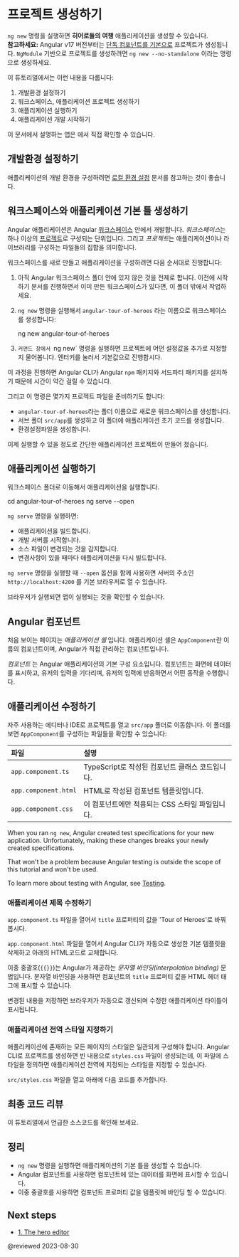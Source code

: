 <!--
# Create a new project
-->
# 프로젝트 생성하기

<!--
Use the `ng new` command to start creating your **Tour of Heroes** application. <br>
<b>Please note:</b> Starting in Angular version 17 new projects will be [standalone by default](https://angular.io/guide/standalone-components). To create a project with the using `NgModule` use the option `ng new --no-standalone`

This tutorial:

1.  Sets up your environment.
2.  Creates a new workspace and initial application project.
3.  Serves the application.
4.  Makes changes to the new application.

<div class="alert is-helpful">

To view the application's code, see the <live-example></live-example>.

</div>
-->
`ng new` 명령을 실행하면 **히어로들의 여행** 애플리케이션을 생성할 수 있습니다. <br>
<b>참고하세요:</b> Angular v17 버전부터는 [단독 컴포넌트를 기본으로](guide/standalone-components) 프로젝트가 생성됩니다.
`NgModule` 기반으로 프로젝트를 생성하려면 `ng new --no-standalone` 이라는 명령으로 생성하세요.

이 튜토리얼에서는 이런 내용을 다룹니다:

1.  개발환경 설정하기
2.  워크스페이스, 애플리케이션 프로젝트 생성하기
3.  애플리케이션 실행하기
4.  애플리케이션 개발 시작하기

<div class="alert is-helpful">

이 문서에서 설명하는 앱은 <live-example></live-example>에서 직접 확인할 수 있습니다.

</div>


<!--
## Set up your environment
-->
## 개발환경 설정하기

<!--
To set up your development environment, follow the instructions in [Local Environment Setup](guide/setup-local "Setting up for Local Development").
-->
애플리케이션의 개발 환경을 구성하려면 [로컬 환경 설정](guide/setup-local "Setting up for Local Development") 문서를 참고하는 것이 좋습니다.


<!--
## Create a new workspace and an initial application
-->
## 워크스페이스와 애플리케이션 기본 틀 생성하기

<!--
You develop applications in the context of an Angular [workspace](guide/glossary#workspace).
A *workspace* contains the files for one or more [projects](guide/glossary#project).
A *project* is the set of files that make up an application or a library.

To create a new workspace and an initial project:

1.  Ensure that you aren't already in an Angular workspace directory.
    For example, if you're in the Getting Started workspace from an earlier exercise, navigate to its parent.

2.  Run `ng new` followed by the application name as shown here:

    <code-example format="shell" language="shell">

    ng new angular-tour-of-heroes

    </code-example>

3.  `ng new` prompts you for information about features to include in the initial project.
    Accept the defaults by pressing the Enter or Return key.

`ng new` installs the necessary `npm` packages and other dependencies that Angular requires.
This can take a few minutes.

`ng new` also creates the following workspace and starter project files:

*   A new workspace, with a root directory named `angular-tour-of-heroes`
*   An initial skeleton application project in the `src/app` subdirectory
*   Related configuration files

The initial application project contains a simple application that's ready to run.
-->
Angular 애플리케이션은 Angular [워크스페이스](guide/glossary#workspace) 안에서 개발합니다.
*워크스페이스*는 하나 이상의 [프로젝트](guide/glossary#project)로 구성되는 단위입니다.
그리고 *프로젝트*는 애플리케이션이나 라이브러리를 구성하는 파일들의 집합을 의미합니다.

워크스페이스를 새로 만들고 애플리케이션을 구성하려면 다음 순서대로 진행합니다:

1.  아직 Angular 워크스페이스 폴더 안에 있지 않은 것을 전제로 합니다.
    이전에 시작하기 문서를 진행하면서 이미 만든 워크스페이스가 있다면, 이 폴더 밖에서 작업하세요.

2.  `ng new` 명령을 실행해서 `angular-tour-of-heroes` 라는 이름으로 워크스페이스를 생성합니다:

    <code-example format="shell" language="shell">

    ng new angular-tour-of-heroes

    </code-example>

3.  `커맨드 창에서 `ng new` 명령을 실행하면 프로젝트에 어떤 설정값을 추가로 지정할지 물어봅니다.
    엔터키를 눌러서 기본값으로 진행합시다.

이 과정을 진행하면 Angular CLI가 Angular `npm` 패키지와 서드파티 패키지를 설치하기 때문에 시간이 약간 걸릴 수 있습니다.

그리고 이 명령은 몇가지 프로젝트 파일을 준비하기도 합니다:

*   `angular-tour-of-heroes`라는 폴더 이름으로 새로운 워크스페이스를 생성합니다.
*   서브 폴더 `src/app`를 생성하고 이 폴더에 애플리케이션 초기 코드를 생성합니다.
*   환경설정파일을 생성합니다.

이제 실행할 수 있을 정도로 간단한 애플리케이션 프로젝트이 만들어 졌습니다.


<!--
## Serve the application
-->
## 애플리케이션 실행하기

<!--
Go to the workspace directory and launch the application.

<code-example format="shell" language="shell">

cd angular-tour-of-heroes
ng serve --open

</code-example>

<div class="alert is-helpful">

The `ng serve` command:

* Builds the application
* Starts the development server
* Watches the source files
* Rebuilds the application as you make changes

The `--open` flag opens a browser to `http://localhost:4200`.

</div>

You should see the application running in your browser.
-->
워크스페이스 폴더로 이동해서 애플리케이션을 실행합니다.

<code-example format="shell" language="shell">

cd angular-tour-of-heroes
ng serve --open

</code-example>

<div class="alert is-helpful">

`ng serve` 명령을 실행하면:

* 애플리케이션을 빌드합니다.
* 개발 서버를 시작합니다.
* 소스 파일이 변경되는 것을 감지합니다.
* 변경사항이 있을 때마다 애플리케이션을 다시 빌드합니다.

`ng serve` 명령을 실행할 때 `--open` 옵션을 함께 사용하면 서버의 주소인 `http://localhost:4200` 를 기본 브라우저로 열 수 있습니다.

</div>

브라우저가 실행되면 앱이 실행되는 것을 확인할 수 있습니다.


<!--
## Angular components
-->
## Angular 컴포넌트

<!--
The page you see is the *application shell*.
The shell is controlled by an Angular **component** named `AppComponent`.

*Components* are the fundamental building blocks of Angular applications.
They display data on the screen, listen for user input, and take action based on that input.
-->
처음 보이는 페이지는 *애플리케이션 셸* 입니다.
애플리케이션 셸은 `AppComponent`란 이름의 컴포넌트이며, Angular가 직접 관리하는 컴포넌트입니다.

*컴포넌트* 는 Angular 애플리케이션의 기본 구성 요소입니다.
컴포넌트는 화면에 데이터를 표시하고, 유저의 입력을 기다리며, 유저의 입력에 반응하면서 어떤 동작을 수행합니다.


<!--
## Make changes to the application
-->
## 애플리케이션 수정하기

<!--
Open the project in your favorite editor or IDE. Navigate to the `src/app` directory to edit the starter application.
In the IDE, locate these files, which make up the `AppComponent` that you just created:

| Files                | Details |
|:---                  |:---     |
| `app.component.ts`   | The component class code, written in TypeScript. |
| `app.component.html` | The component template, written in HTML.         |
| `app.component.css`  | The component's private CSS styles.              |


<div class="alert is-important">

When you ran `ng new`, Angular created test specifications for your new application.
Unfortunately, making these changes breaks your newly created specifications.

That won't be a problem because Angular testing is outside the scope of this tutorial and won't be used.

To learn more about testing with Angular, see [Testing](guide/testing).

</div>
-->
자주 사용하는 에디터나 IDE로 프로젝트를 열고 `src/app` 폴더로 이동합니다.
이 폴더를 보면 `AppComponent`를 구성하는 파일들을 확인할 수 있습니다:

| 파일                   | 설명                              |
|:---------------------|:--------------------------------|
| `app.component.ts`   | TypeScript로 작성된 컴포넌트 클래스 코드입니다. |
| `app.component.html` | HTML로 작성된 컴포넌트 템플릿입니다.          |
| `app.component.css`  | 이 컴포넌트에만 적용되는 CSS 스타일 파일입니다.    |


<div class="alert is-important">

When you ran `ng new`, Angular created test specifications for your new application.
Unfortunately, making these changes breaks your newly created specifications.

That won't be a problem because Angular testing is outside the scope of this tutorial and won't be used.

To learn more about testing with Angular, see [Testing](guide/testing).

</div>


<!--
### Change the application title
-->
### 애플리케이션 제목 수정하기

<!--
Open the `app.component.ts` and change the `title` property value to 'Tour of Heroes'.

<code-example header="app.component.ts (class title property)" path="toh-pt0/src/app/app.component.ts" region="set-title"></code-example>

Open `app.component.html` and delete the default template that `ng new` created.
Replace it with the following line of HTML.

<code-example header="app.component.html (template)" path="toh-pt0/src/app/app.component.html"></code-example>

The double curly braces are Angular's *interpolation binding* syntax.
This interpolation binding presents the component's `title` property value inside the HTML header tag.

The browser refreshes and displays the new application title.
-->
`app.component.ts` 파일을 열어서 `title` 프로퍼티의 값을 'Tour of Heroes'로 바꿔봅시다.

<code-example header="app.component.ts (title 프로퍼티)" path="toh-pt0/src/app/app.component.ts" region="set-title"></code-example>

`app.component.html` 파일을 열어서 Angular CLI가 자동으로 생성한 기본 템플릿을 삭제하고 아래의 HTML코드로 교체합니다.

<code-example header="app.component.html (템플릿)" path="toh-pt0/src/app/app.component.html"></code-example>

이중 중괄호\(`{{}}`\)는 Angular가 제공하는 *문자열 바인딩\(interpolation binding\)* 문법입니다.
문자열 바인딩을 사용하면 컴포넌트의 `title` 프로퍼티 값을 HTML 헤더 태그에 표시할 수 있습니다.

변경된 내용을 저장하면 브라우저가 자동으로 갱신되며 수정한 애플리케이션 타이틀이 표시됩니다.


<a id="app-wide-styles"></a>

<!--
### Add application styles
-->
### 애플리케이션 전역 스타일 지정하기

<!--
Most apps strive for a consistent look across the application.
`ng new` created an empty `styles.css` for this purpose.
Put your application-wide styles there.

Open `src/styles.css` and add the code below to the file.

<code-example header="src/styles.css (excerpt)" path="toh-pt0/src/styles.1.css"></code-example>
-->
애플리케이션에 존재하는 모든 페이지의 스타일은 일관되게 구성해야 합니다.
Angular CLI로 프로젝트를 생성하면 빈 내용으로 `styles.css` 파일이 생성되는데, 이 파일에 스타일을 정의하면 애플리케이션 전역에 지정되는 스타일을 지정할 수 있습니다.

`src/styles.css` 파일을 열고 아래에 다음 코드를 추가합니다.

<code-example header="src/styles.css (일부)" path="toh-pt0/src/styles.1.css"></code-example>


<!--
## Final code review
-->
## 최종 코드 리뷰

<!--
Here are the code files discussed on this page.

<code-tabs>
    <code-pane header="src/app/app.component.ts" path="toh-pt0/src/app/app.component.ts"></code-pane>
    <code-pane header="src/app/app.component.html" path="toh-pt0/src/app/app.component.html"></code-pane>
    <code-pane header="src/styles.css (excerpt)" path="toh-pt0/src/styles.1.css"></code-pane>
</code-tabs>
-->
이 튜토리얼에서 언급한 소스코드를 확인해 보세요.

<code-tabs>
    <code-pane header="src/app/app.component.ts" path="toh-pt0/src/app/app.component.ts"></code-pane>
    <code-pane header="src/app/app.component.html" path="toh-pt0/src/app/app.component.html"></code-pane>
    <code-pane header="src/styles.css (일부)" path="toh-pt0/src/styles.1.css"></code-pane>
</code-tabs>


<!--
## Summary
-->
## 정리

<!--
*   You created the initial application structure using `ng new`.
*   You learned that Angular components display data
*   You used the double curly braces of interpolation to display the application title
-->
*   `ng new` 명령을 실행하면 애플리케이션의 기본 틀을 생성할 수 있습니다.
*   Angular 컴포넌트를 사용하면 컴포넌트에 있는 데이터를 화면에 표시할 수 있습니다.
*   이중 중괄호를 사용하면 컴포넌트 프로퍼티 값을 템플릿에 바인딩 할 수 있습니다.


## Next steps

*  [1. The hero editor](tutorial/tour-of-heroes/toh-pt1)

@reviewed 2023-08-30
